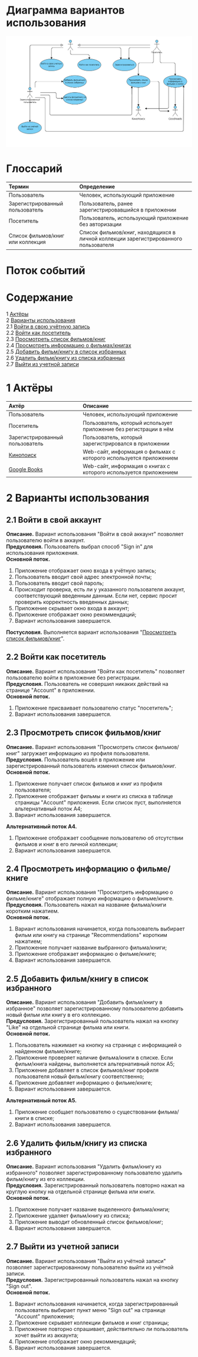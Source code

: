 # Диаграмма вариантов использования

![Диаграмма вариантов использования](https://github.com/SneakyElfff/MoviesAndBooksRecommendationsService/blob/main/Diagrams/Pictures/UseCase.png) 
  
# Глоссарий

| Термин | Определение |
|:--|:--|
| Пользователь | Человек, использующий приложение |
| Зарегистрированный пользователь | Пользователь, ранее зарегистрировавшийся в приложении |
| Посетитель | Пользователь, использующий приложение без авторизации |  
| Список фильмов/книг или коллекция | Список фильмов/книг, находящихся в личной коллекции зарегистрированного пользователя |
  
# Поток событий 

# Содержание
1 [Актёры](#1-актёры)  
2 [Варианты использования](#2-варианты-использования)  
2.1 [Войти в свою учётную запись](#21-войти-в-свой-аккаунт)   
2.2 [Войти как посетитель](#23-войти-как-посетитель)  
2.3 [Просмотреть список фильмов/книг](#24-просмотреть-список-фильмовкниг)  
2.4 [Просмотреть информацию о фильмах/книгах](#25-просмотреть-информацию-о-фильмекниге)    
2.5 [Добавить фильм/книгу в список избранных](#26-добавить-фильмкнигу-в-список-избранного)  
2.6 [Удалить фильм/книгу из списка избранных](#27-удалить-фильмкнигу-из-списка-избранного)  
2.7 [Выйти из учетной записи](#28-выйти-из-учетной-записи)  



# 1 Актёры

| Актёр                                      | Описание |
|:-------------------------------------------|:--|
| Пользователь                               | Человек, использующий приложение |
| Посетитель                                 | Пользователь, который использует приложение без регистрации в нём |
| Зарегистрированный пользователь            | Пользователь, который зарегистрировался в приложении |
| [Кинопоиск](https://www.kinopoisk.ru/)     | Web-сайт, информация о фильмах с которого используется приложением |
| [Google Books](https://books.google.com) | Web-сайт, информация о книгах с которого используется приложением |

# 2 Варианты использования

## 2.1 Войти в свой аккаунт

**Описание.** Вариант использования "Войти в свой аккаунт" позволяет пользователю войти в аккаунт.  
**Предусловия.** Пользователь выбрал способ "Sign in" для использования приложения.  
**Основной поток.**
1. Приложение отображает окно входа в учётную запись;
2. Пользователь вводит свой адрес электронной почты;
3. Пользователь вводит свой пароль;
4. Происходит проверка, есть ли у указанного пользователя аккаунт, соответствующий введенным данным. Если нет, сервис просит проверить корректность введенных данных;
5. Приложение скрывает окно входа в аккаунт;
6. Приложение отображает окно рекоммендаций;
7. Вариант использования завершается.

**Постусловия.** Выполняется вариант использования "[Просмотреть список фильмов/книг](#24-просмотреть-список-фильмовкниг)".

## 2.2 Войти как посетитель

**Описание.** Вариант использования "Войти как посетитель" позволяет пользователю войти в приложение без регистрации.  
**Предусловия.** Пользователь не совершил никаких действий на странице "Account" в приложении.  
**Основной поток.**
1. Приложение присваивает пользователю статус "посетитель";
2. Вариант использования завершается.

## 2.3 Просмотреть список фильмов/книг

**Описание.** Вариант использования "Просмотреть список фильмов/книг" загружает информацию из профиля пользователя.  
**Предусловия.** Пользователь вошёл в приложение или зарегистрированный пользователь изменил список фильмов/книг.  
**Основной поток.**
1. Приложение получает список фильмов и книг из профиля пользователя;
2. Приложение отображает фильмы и книги из списка в таблице страницы "Account" приложения. Если список пуст, выполняется альтернативный поток А4; 
3. Вариант использования завершается.

**Альтернативный поток А4.**
1. Приложение отображает сообщение пользователю об отсутствии фильмов и книг в его личной коллекции; 
2. Вариант использования завершается.

## 2.4 Просмотреть информацию о фильме/книге

**Описание.** Вариант использования "Просмотреть информацию о фильме/книге" отображает полную информацию о фильме/книге.  
**Предусловия.** Пользователь нажал на название фильма/книги коротким нажатием.  
**Основной поток.**
1. Вариант использования начинается, когда пользователь выбирает фильм или книгу на странице "Recommendations" коротким нажатием;
2. Приложение получает название выбранного фильма/книги;
3. Приложение отображает информацию о фильме/книге;
4. Вариант использования завершается.

## 2.5 Добавить фильм/книгу в список избранного

**Описание.** Вариант использования "Добавить фильм/книгу в избранное" позволяет зарегистрированному пользователю добавить новый фильм или книгу в его коллекцию.  
**Предусловия.** Зарегистрированный пользователь нажал на кнопку "Like" на отдельной странице фильма или книги.  
**Основной поток.**
1. Пользователь нажимает на кнопку на странице с информацией о найденном фильме/книге;
2. Приложение проверяет наличие фильма/книги в списке. Если фильм/книга найдены, выполняется альтернативный поток А5;
3. Приложение добавляет в список фильмов/книг профиля пользователя новый фильм/книгу соответственно;
4. Приложение добавляет информацию о фильме/книге;
5. Вариант использования завершается.

**Альтернативный поток А5.**
1. Приложение сообщает пользователю о существовании фильма/книги в списке;
2. Вариант использования завершается.

## 2.6 Удалить фильм/книгу из списка избранного

**Описание.** Вариант использования "Удалить фильм/книгу из избранного" позволяет зарегистрированному пользователю удалить фильм/книгу из его коллекции.  
**Предусловия.** Зарегистрированный пользователь повторно нажал на круглую кнопку на отдельной странице фильма или книги.  
**Основной поток.**
1. Приложение получает название выделенного фильма/книги;
2. Приложение удаляет фильм/книгу из списка;
3. Приложение выводит обновленный список фильмов/книг; 
4. Вариант использования завершается. 

## 2.7 Выйти из учетной записи

**Описание.** Вариант использования "Выйти из учётной записи" позволяет зарегистрированному пользователю выйти из учётной записи.  
**Предусловия.** Зарегистрированный пользователь нажал на кнопку "Sign out".  
**Основной поток.**
1. Вариант использования начинается, когда зарегистрированный пользователь выбирает пункт меню "Sign out" на странице "Account" приложения;
2. Приложение скрывает коллекции фильмов и книг страницы;
3. Приложение повторно спрашивает, действительно ли пользователь хочет выйти из аккаунта;
3. Приложение отображает окно рекоммендаций;
4. Вариант использования завершается.